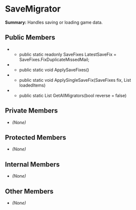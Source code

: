 # SaveMigrator

**Summary:** Handles saving or loading game data.

## Public Members
- - public static readonly SaveFixes LatestSaveFix = SaveFixes.FixDuplicateMissedMail;
- - public static void ApplySaveFixes()
- - public static void ApplySingleSaveFix(SaveFixes fix, List<Item> loadedItems)
- - public static List<ISaveMigrator> GetAllMigrators(bool reverse = false)

## Private Members
- *(None)*

## Protected Members
- *(None)*

## Internal Members
- *(None)*

## Other Members
- *(None)*
